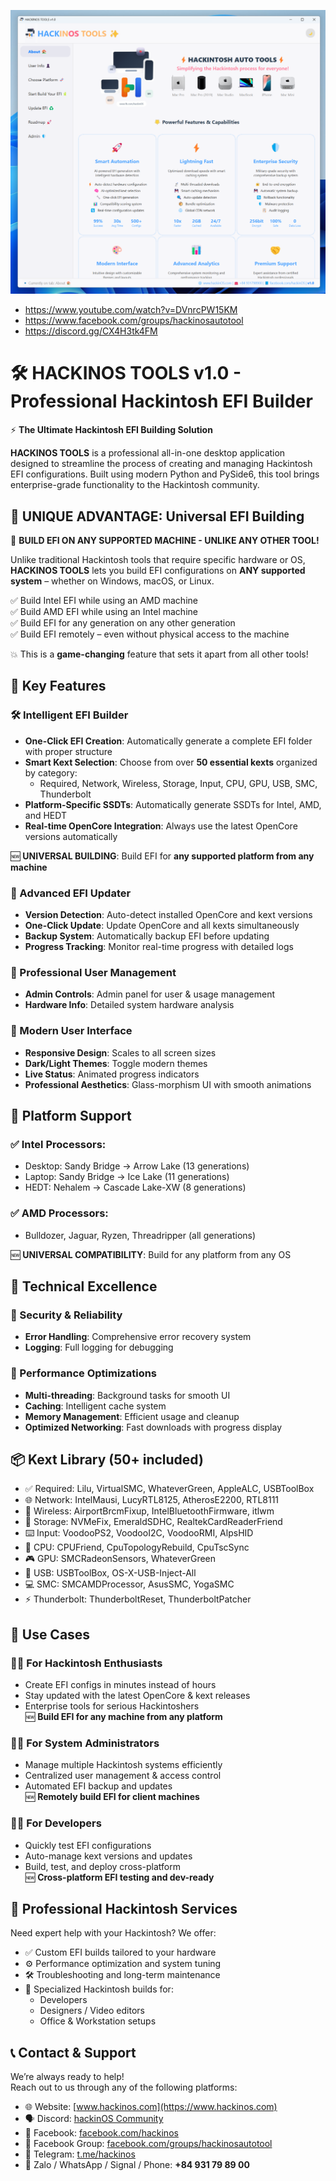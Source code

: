 ![](https://github.com/ihackinOS/OpenCoreBuilder/blob/main/1.png)

- https://www.youtube.com/watch?v=DVnrcPW15KM
- https://www.facebook.com/groups/hackinosautotool
- https://discord.gg/CX4H3tk4FM

# 🛠️ HACKINOS TOOLS v1.0 - Professional Hackintosh EFI Builder

⚡ **The Ultimate Hackintosh EFI Building Solution**

**HACKINOS TOOLS** is a professional all-in-one desktop application designed to streamline the process of creating and managing Hackintosh EFI configurations. Built using modern Python and PySide6, this tool brings enterprise-grade functionality to the Hackintosh community.

## 🎯 UNIQUE ADVANTAGE: Universal EFI Building

🚀 **BUILD EFI ON ANY SUPPORTED MACHINE - UNLIKE ANY OTHER TOOL!**

Unlike traditional Hackintosh tools that require specific hardware or OS, **HACKINOS TOOLS** lets you build EFI configurations on **ANY supported system** – whether on Windows, macOS, or Linux.

✅ Build Intel EFI while using an AMD machine  
✅ Build AMD EFI while using an Intel machine  
✅ Build EFI for any generation on any other generation  
✅ Build EFI remotely – even without physical access to the machine

💥 This is a **game-changing** feature that sets it apart from all other tools!

## 🚀 Key Features

### 🛠️ Intelligent EFI Builder

- **One-Click EFI Creation**: Automatically generate a complete EFI folder with proper structure
- **Smart Kext Selection**: Choose from over **50 essential kexts** organized by category:
  - Required, Network, Wireless, Storage, Input, CPU, GPU, USB, SMC, Thunderbolt
- **Platform-Specific SSDTs**: Automatically generate SSDTs for Intel, AMD, and HEDT
- **Real-time OpenCore Integration**: Always use the latest OpenCore versions automatically

🆕 **UNIVERSAL BUILDING**: Build EFI for **any supported platform from any machine**

### 🔄 Advanced EFI Updater

- **Version Detection**: Auto-detect installed OpenCore and kext versions
- **One-Click Update**: Update OpenCore and all kexts simultaneously
- **Backup System**: Automatically backup EFI before updating
- **Progress Tracking**: Monitor real-time progress with detailed logs

### 👤 Professional User Management
- **Admin Controls**: Admin panel for user & usage management
- **Hardware Info**: Detailed system hardware analysis

### 🎨 Modern User Interface

- **Responsive Design**: Scales to all screen sizes
- **Dark/Light Themes**: Toggle modern themes
- **Live Status**: Animated progress indicators
- **Professional Aesthetics**: Glass-morphism UI with smooth animations

## 🧬 Platform Support

### ✅ Intel Processors:
- Desktop: Sandy Bridge → Arrow Lake (13 generations)
- Laptop: Sandy Bridge → Ice Lake (11 generations)
- HEDT: Nehalem → Cascade Lake-XW (8 generations)

### ✅ AMD Processors:
- Bulldozer, Jaguar, Ryzen, Threadripper (all generations)

🆕 **UNIVERSAL COMPATIBILITY**: Build for any platform from any OS

## 🔧 Technical Excellence

### 🔐 Security & Reliability
- **Error Handling**: Comprehensive error recovery system
- **Logging**: Full logging for debugging

### 🚀 Performance Optimizations
- **Multi-threading**: Background tasks for smooth UI
- **Caching**: Intelligent cache system
- **Memory Management**: Efficient usage and cleanup
- **Optimized Networking**: Fast downloads with progress display

## 📦 Kext Library (50+ included)

- ✅ Required: Lilu, VirtualSMC, WhateverGreen, AppleALC, USBToolBox
- 🌐 Network: IntelMausi, LucyRTL8125, AtherosE2200, RTL8111
- 📶 Wireless: AirportBrcmFixup, IntelBluetoothFirmware, itlwm
- 💾 Storage: NVMeFix, EmeraldSDHC, RealtekCardReaderFriend
- ⌨️ Input: VoodooPS2, VoodooI2C, VoodooRMI, AlpsHID
- 🧠 CPU: CPUFriend, CpuTopologyRebuild, CpuTscSync
- 🎮 GPU: SMCRadeonSensors, WhateverGreen
- 🔌 USB: USBToolBox, OS-X-USB-Inject-All
- 💻 SMC: SMCAMDProcessor, AsusSMC, YogaSMC
- ⚡ Thunderbolt: ThunderboltReset, ThunderboltPatcher

## 🎯 Use Cases

### 👨‍💻 For Hackintosh Enthusiasts
- Create EFI configs in minutes instead of hours
- Stay updated with the latest OpenCore & kext releases
- Enterprise tools for serious Hackintoshers  
🆕 **Build EFI for any machine from any platform**

### 🧑‍🔧 For System Administrators
- Manage multiple Hackintosh systems efficiently
- Centralized user management & access control
- Automated EFI backup and updates  
🆕 **Remotely build EFI for client machines**

### 👨‍💻 For Developers
- Quickly test EFI configurations
- Auto-manage kext versions and updates
- Build, test, and deploy cross-platform  
🆕 **Cross-platform EFI testing and dev-ready**

## 💼 Professional Hackintosh Services

Need expert help with your Hackintosh? We offer:

- ✅ Custom EFI builds tailored to your hardware
- ⚙️ Performance optimization and system tuning
- 🛠️ Troubleshooting and long-term maintenance
- 💼 Specialized Hackintosh builds for:
  - Developers
  - Designers / Video editors
  - Office & Workstation setups

## 📞 Contact & Support

We’re always ready to help!  
Reach out to us through any of the following platforms:

- 🌐 Website: [www.hackinos.com](https://www.hackinos.com)
- 🗣️ Discord: [hackinOS Community](https://discord.gg/CX4H3tk4FM)
- 📘 Facebook: [facebook.com/hackinos](https://facebook.com/hackinos)
- 📘 Facebook Group: [facebook.com/groups/hackinosautotool](https://facebook.com/groups/hackinosautotool)
- 💬 Telegram: [t.me/hackinos](https://t.me/hackinos)
- 📱 Zalo / WhatsApp / Signal / Phone: **+84 931 79 89 00**
